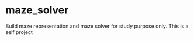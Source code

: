 # maze_solver
Build maze representation and maze solver for study purpose only. This is a self project
